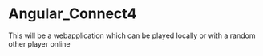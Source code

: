 # Angular_Connect4
This will be a webapplication which can be played locally or with a random other player online

